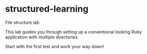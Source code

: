 structured-learning
===================

File structure lab

This lab guides you through setting up a conventional looking Ruby application with multiple directories.

Start with the first test and work your way down!
